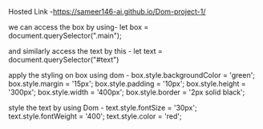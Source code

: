  Hosted Link -https://sameer146-ai.github.io/Dom-project-1/

we can access the box by using-
let box = document.querySelector(".main");

and similarly access the text by this -
let text = document.querySelector("#text")

apply the styling on box using dom -
box.style.backgroundColor = 'green';
box.style.margin = '15px';
box.style.padding = '10px';
box.style.height = '300px';
box.style.width = '400px';
box.style.border = '2px solid black';

style the text by using Dom -
text.style.fontSize = '30px';
text.style.fontWeight = '400';
text.style.color = 'red';
